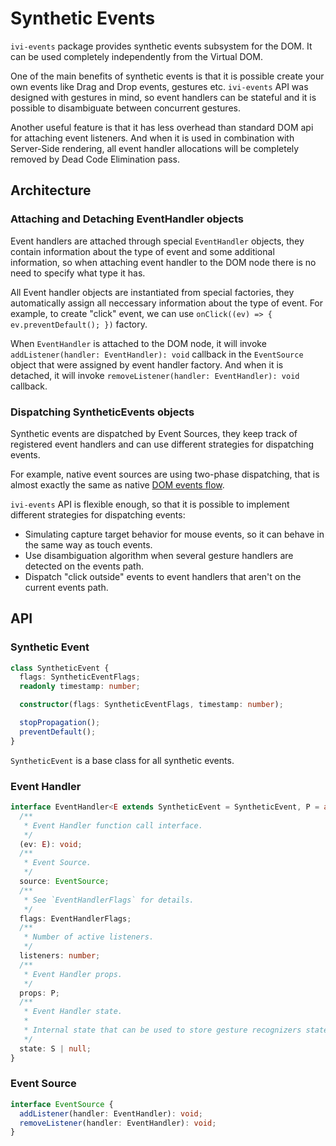 # Synthetic Events

`ivi-events` package provides synthetic events subsystem for the DOM. It can be used completely independently from the
Virtual DOM.

One of the main benefits of synthetic events is that it is possible create your own events like Drag and Drop
events, gestures etc. `ivi-events` API was designed with gestures in mind, so event handlers can be stateful and
it is possible to disambiguate between concurrent gestures.

Another useful feature is that it has less overhead than standard DOM api for attaching event listeners. And when it is
used in combination with Server-Side rendering, all event handler allocations will be completely removed by Dead Code
Elimination pass.

## Architecture

### Attaching and Detaching EventHandler objects

Event handlers are attached through special `EventHandler` objects, they contain information about the type of event and
some additional information, so when attaching event handler to the DOM node there is no need to specify what type it
has.

All Event handler objects are instantiated from special factories, they automatically assign all neccessary information
about the type of event. For example, to create "click" event, we can use
`onClick((ev) => { ev.preventDefault(); })` factory.

When `EventHandler` is attached to the DOM node, it will invoke `addListener(handler: EventHandler): void` callback
in the `EventSource` object that were assigned by event handler factory. And when it is detached, it will invoke
`removeListener(handler: EventHandler): void` callback.

### Dispatching SyntheticEvents objects

Synthetic events are dispatched by Event Sources, they keep track of registered event handlers and can use different
strategies for dispatching events.

For example, native event sources are using two-phase dispatching, that is almost exactly the same as native
[DOM events flow](https://www.w3.org/TR/DOM-Level-3-Events/#event-flow).

`ivi-events` API is flexible enough, so that it is possible to implement different strategies for dispatching events:

- Simulating capture target behavior for mouse events, so it can behave in the same way as touch events.
- Use disambiguation algorithm when several gesture handlers are detected on the events path.
- Dispatch "click outside" events to event handlers that aren't on the current events path.

## API

### Synthetic Event

```ts
class SyntheticEvent {
  flags: SyntheticEventFlags;
  readonly timestamp: number;

  constructor(flags: SyntheticEventFlags, timestamp: number);

  stopPropagation();
  preventDefault();
}
```

`SyntheticEvent` is a base class for all synthetic events.

### Event Handler

```ts
interface EventHandler<E extends SyntheticEvent = SyntheticEvent, P = any, S = any> {
  /**
   * Event Handler function call interface.
   */
  (ev: E): void;
  /**
   * Event Source.
   */
  source: EventSource;
  /**
   * See `EventHandlerFlags` for details.
   */
  flags: EventHandlerFlags;
  /**
   * Number of active listeners.
   */
  listeners: number;
  /**
   * Event Handler props.
   */
  props: P;
  /**
   * Event Handler state.
   *
   * Internal state that can be used to store gesture recognizers state.
   */
  state: S | null;
}
```

### Event Source

```ts
interface EventSource {
  addListener(handler: EventHandler): void;
  removeListener(handler: EventHandler): void;
}
```